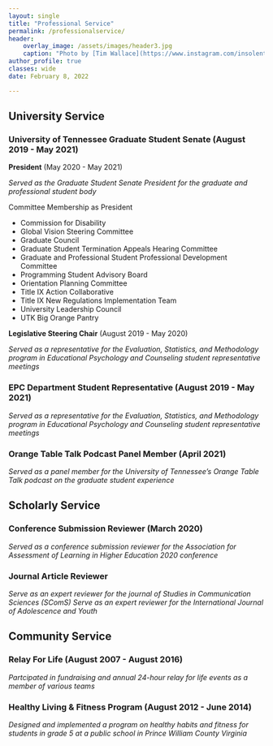 ```yaml
---
layout: single
title: "Professional Service"
permalink: /professionalservice/
header:
    overlay_image: /assets/images/header3.jpg
    caption: "Photo by [Tim Wallace](https://www.instagram.com/insolentprodigy/)"
author_profile: true
classes: wide
date: February 8, 2022

---
```


## University Service

### University of Tennessee Graduate Student Senate (August 2019 - May 2021)

**President** (May 2020 - May 2021)
    
*Served as the Graduate Student Senate President for the graduate and professional student body*
    
Committee Membership as President

- Commission for Disability
- Global Vision Steering Committee 
- Graduate Council
- Graduate Student Termination Appeals Hearing Committee
- Graduate and Professional Student Professional Development Committee
- Programming Student Advisory Board
- Orientation Planning Committee
- Title IX Action Collaborative
- Title IX New Regulations Implementation Team
- University Leadership Council
- UTK Big Orange Pantry
    
**Legislative Steering Chair** (August 2019 - May 2020)

*Served as a representative for the Evaluation, Statistics, and Methodology program in Educational Psychology and Counseling student representative meetings*

### EPC Department Student Representative (August 2019 - May 2021)

*Served as a representative for the Evaluation, Statistics, and Methodology program in Educational Psychology and Counseling student representative meetings*

### Orange Table Talk Podcast Panel Member (April 2021)

*Served as a panel member for the University of Tennessee’s Orange Table Talk podcast on the graduate student experience*

## Scholarly Service
### Conference Submission Reviewer (March 2020)

*Served as a conference submission reviewer for the Association for Assessment of Learning in Higher Education 2020 conference*

### Journal Article Reviewer

*Serve as an expert reviewer for the journal of Studies in Communication Sciences (SComS)*
*Serve as an expert reviewer for the International Journal of Adolescence and Youth*

## Community Service
### Relay For Life (August 2007 - August 2016)

*Partcipated in fundraising and annual 24-hour relay for life events as a member of various teams*

### Healthy Living & Fitness Program (August 2012 - June 2014)

*Designed and implemented a program on healthy habits and fitness for students in grade 5 at a public school in Prince William County Virginia*
